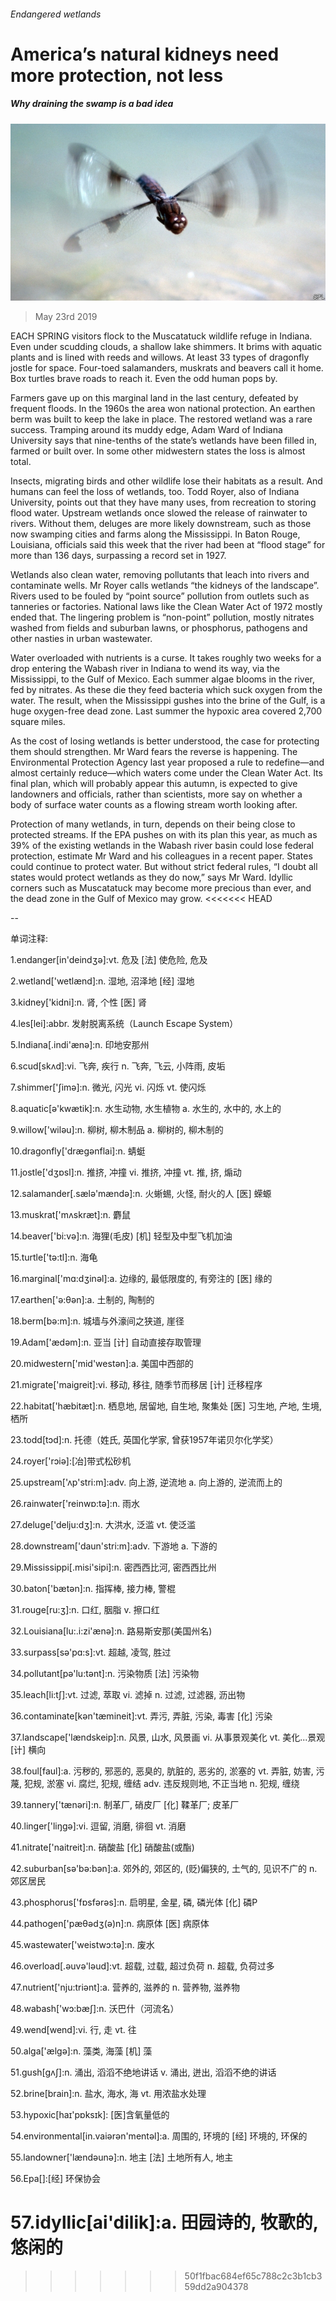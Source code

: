 ###### Endangered wetlands

# America’s natural kidneys need more protection, not less 

##### Why draining the swamp is a bad idea 

![image](images/20190525_usp508.jpg) 

> May 23rd 2019 

EACH SPRING visitors flock to the Muscatatuck wildlife refuge in Indiana. Even under scudding clouds, a shallow lake shimmers. It brims with aquatic plants and is lined with reeds and willows. At least 33 types of dragonfly jostle for space. Four-toed salamanders, muskrats and beavers call it home. Box turtles brave roads to reach it. Even the odd human pops by. 

Farmers gave up on this marginal land in the last century, defeated by frequent floods. In the 1960s the area won national protection. An earthen berm was built to keep the lake in place. The restored wetland was a rare success. Tramping around its muddy edge, Adam Ward of Indiana University says that nine-tenths of the state’s wetlands have been filled in, farmed or built over. In some other midwestern states the loss is almost total. 

Insects, migrating birds and other wildlife lose their habitats as a result. And humans can feel the loss of wetlands, too. Todd Royer, also of Indiana University, points out that they have many uses, from recreation to storing flood water. Upstream wetlands once slowed the release of rainwater to rivers. Without them, deluges are more likely downstream, such as those now swamping cities and farms along the Mississippi. In Baton Rouge, Louisiana, officials said this week that the river had been at “flood stage” for more than 136 days, surpassing a record set in 1927. 

Wetlands also clean water, removing pollutants that leach into rivers and contaminate wells. Mr Royer calls wetlands “the kidneys of the landscape”. Rivers used to be fouled by “point source” pollution from outlets such as tanneries or factories. National laws like the Clean Water Act of 1972 mostly ended that. The lingering problem is “non-point” pollution, mostly nitrates washed from fields and suburban lawns, or phosphorus, pathogens and other nasties in urban wastewater. 

Water overloaded with nutrients is a curse. It takes roughly two weeks for a drop entering the Wabash river in Indiana to wend its way, via the Mississippi, to the Gulf of Mexico. Each summer algae blooms in the river, fed by nitrates. As these die they feed bacteria which suck oxygen from the water. The result, when the Mississippi gushes into the brine of the Gulf, is a huge oxygen-free dead zone. Last summer the hypoxic area covered 2,700 square miles. 

As the cost of losing wetlands is better understood, the case for protecting them should strengthen. Mr Ward fears the reverse is happening. The Environmental Protection Agency last year proposed a rule to redefine—and almost certainly reduce—which waters come under the Clean Water Act. Its final plan, which will probably appear this autumn, is expected to give landowners and officials, rather than scientists, more say on whether a body of surface water counts as a flowing stream worth looking after. 

Protection of many wetlands, in turn, depends on their being close to protected streams. If the EPA pushes on with its plan this year, as much as 39% of the existing wetlands in the Wabash river basin could lose federal protection, estimate Mr Ward and his colleagues in a recent paper. States could continue to protect water. But without strict federal rules, “I doubt all states would protect wetlands as they do now,” says Mr Ward. Idyllic corners such as Muscatatuck may become more precious than ever, and the dead zone in the Gulf of Mexico may grow. 
<<<<<<< HEAD

-- 

 单词注释:

1.endanger[in'deindʒә]:vt. 危及 [法] 使危险, 危及 

2.wetland['wetlænd]:n. 湿地, 沼泽地 [经] 湿地 

3.kidney['kidni]:n. 肾, 个性 [医] 肾 

4.les[lei]:abbr. 发射脱离系统（Launch Escape System） 

5.Indiana[.indi'ænә]:n. 印地安那州 

6.scud[skʌd]:vi. 飞奔, 疾行 n. 飞奔, 飞云, 小阵雨, 皮垢 

7.shimmer['ʃimә]:n. 微光, 闪光 vi. 闪烁 vt. 使闪烁 

8.aquatic[ә'kwætik]:n. 水生动物, 水生植物 a. 水生的, 水中的, 水上的 

9.willow['wilәu]:n. 柳树, 柳木制品 a. 柳树的, 柳木制的 

10.dragonfly['drægәnflai]:n. 蜻蜓 

11.jostle['dʒɒsl]:n. 推挤, 冲撞 vi. 推挤, 冲撞 vt. 推, 挤, 煽动 

12.salamander[.sælә'mændә]:n. 火蜥蜴, 火怪, 耐火的人 [医] 蝾螈 

13.muskrat['mʌskræt]:n. 麝鼠 

14.beaver['bi:vә]:n. 海狸(毛皮) [机] 轻型及中型飞机加油 

15.turtle['tә:tl]:n. 海龟 

16.marginal['mɑ:dʒinәl]:a. 边缘的, 最低限度的, 有旁注的 [医] 缘的 

17.earthen['ә:θәn]:a. 土制的, 陶制的 

18.berm[bә:m]:n. 城墙与外濠间之狭道, 崖径 

19.Adam['ædәm]:n. 亚当 [计] 自动直接存取管理 

20.midwestern['mid'westәn]:a. 美国中西部的 

21.migrate['maigreit]:vi. 移动, 移往, 随季节而移居 [计] 迁移程序 

22.habitat['hæbitæt]:n. 栖息地, 居留地, 自生地, 聚集处 [医] 习生地, 产地, 生境, 栖所 

23.todd[tɔd]:n. 托德（姓氏, 英国化学家, 曾获1957年诺贝尔化学奖） 

24.royer['rɔiә]:[冶]带式松砂机 

25.upstream['ʌp'stri:m]:adv. 向上游, 逆流地 a. 向上游的, 逆流而上的 

26.rainwater['reinwɒ:tә]:n. 雨水 

27.deluge['delju:dʒ]:n. 大洪水, 泛滥 vt. 使泛滥 

28.downstream['daun'stri:m]:adv. 下游地 a. 下游的 

29.Mississippi[.misi'sipi]:n. 密西西比河, 密西西比州 

30.baton['bætәn]:n. 指挥棒, 接力棒, 警棍 

31.rouge[ru:ʒ]:n. 口红, 胭脂 v. 擦口红 

32.Louisiana[lu:.i:zi'ænә]:n. 路易斯安那(美国州名) 

33.surpass[sә'pɑ:s]:vt. 超越, 凌驾, 胜过 

34.pollutant[pә'lu:tәnt]:n. 污染物质 [法] 污染物 

35.leach[li:tʃ]:vt. 过滤, 萃取 vi. 滤掉 n. 过滤, 过滤器, 沥出物 

36.contaminate[kәn'tæmineit]:vt. 弄污, 弄脏, 污染, 毒害 [化] 污染 

37.landscape['lændskeip]:n. 风景, 山水, 风景画 vi. 从事景观美化 vt. 美化...景观 [计] 横向 

38.foul[faul]:a. 污秽的, 邪恶的, 恶臭的, 肮脏的, 恶劣的, 淤塞的 vt. 弄脏, 妨害, 污蔑, 犯规, 淤塞 vi. 腐烂, 犯规, 缠结 adv. 违反规则地, 不正当地 n. 犯规, 缠绕 

39.tannery['tænәri]:n. 制革厂, 硝皮厂 [化] 鞣革厂; 皮革厂 

40.linger['liŋgә]:vi. 逗留, 消磨, 徘徊 vt. 消磨 

41.nitrate['naitreit]:n. 硝酸盐 [化] 硝酸盐(或酯) 

42.suburban[sә'bә:bәn]:a. 郊外的, 郊区的, (贬)偏狭的, 土气的, 见识不广的 n. 郊区居民 

43.phosphorus['fɒsfәrәs]:n. 启明星, 金星, 磷, 磷光体 [化] 磷P 

44.pathogen['pæθәdʒ(ә)n]:n. 病原体 [医] 病原体 

45.wastewater['weistwɔ:tә]:n. 废水 

46.overload[.әuvә'lәud]:vt. 超载, 过载, 超过负荷 n. 超载, 负荷过多 

47.nutrient['nju:triәnt]:a. 营养的, 滋养的 n. 营养物, 滋养物 

48.wabash['wɔ:bæʃ]:n. 沃巴什（河流名） 

49.wend[wend]:vi. 行, 走 vt. 往 

50.alga['ælgә]:n. 藻类, 海藻 [机] 藻 

51.gush[gʌʃ]:n. 涌出, 滔滔不绝地讲话 v. 涌出, 迸出, 滔滔不绝的讲话 

52.brine[brain]:n. 盐水, 海水, 海 vt. 用浓盐水处理 

53.hypoxic[haɪ'pɒksɪk]: [医]含氧量低的 

54.environmental[in.vaiәrәn'mentәl]:a. 周围的, 环境的 [经] 环境的, 环保的 

55.landowner['lændәunә]:n. 地主 [法] 土地所有人, 地主 

56.Epa[]:[经] 环保协会 

57.idyllic[ai'dilik]:a. 田园诗的, 牧歌的, 悠闲的 
=======
>>>>>>> 50f1fbac684ef65c788c2c3b1cb359dd2a904378


